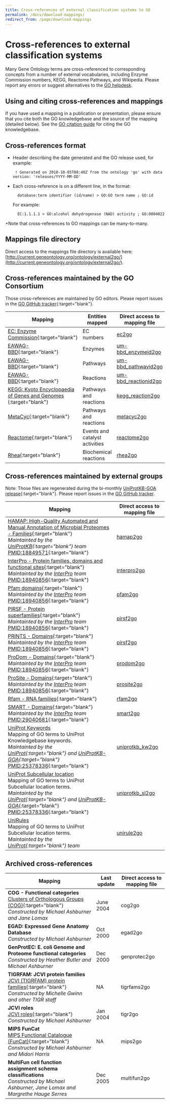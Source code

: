 ```yaml
---
title: Cross-references of external classification systems to GO
permalink: /docs/download-mappings/
redirect_from: /page/download-mappings
---
```


# Cross-references to external classification systems
Many Gene Ontology terms are cross-referenced to corresponding concepts from a number of external vocabularies, including Enzyme Commission numbers, KEGG, Reactome Pathways, and Wikipedia. Please report any errors or suggest alternatives to the [GO helpdesk](http://help.geneontology.org/). 

## Using and citing cross-references and mappings

If you have used a mapping in a publication or presentation, please ensure that you cite both the GO knowledgebase and the source of the mapping (detailed below). See the [GO citation guide](/docs/go-citation-policy/) for citing the GO knowledgebase.

## Cross-references format

+ Header describing the date generated and the GO release used, for example: 

     `  ! Generated on 2018-10-05T08:40Z from the ontology 'go' with data version: 'releases/YYYY-MM-DD' `

+ Each cross-reference is on a different line, in the format: 

     `  database:term identifier (id/name) > GO:GO term name ; GO:id`
  
     For example:
  
     `  EC:1.1.1.1 > GO:alcohol dehydrogenase (NAD) activity ; GO:0004022`

 +Note that cross-references to GO mappings can be many-to-many. 

## Mappings file directory

Direct access to the mappings file directory is available here: [http://current.geneontology.org/ontology/external2go/](http://current.geneontology.org/ontology/external2go/).

## Cross-references maintained by the GO Consortium

Those cross-references are maintained by GO editors. Please report issues in the [GO GitHub tracker](https://github.com/geneontology/go-ontology/issues/new){:target="blank"}. 

|**Mapping** |**Entities mapped**|**Direct access to mapping file**|
|--------|---------|---------|
|[EC: Enzyme Commission](https://www.qmul.ac.uk/sbcs/iubmb/){:target="blank"}| EC numbers |[ec2go](http://geneontology.org/external2go/ec2go)|
|[EAWAG-BBD](http://eawag-bbd.ethz.ch/aboutBBD.html){:target="blank"} | Enzymes |[um-bbd_enzymeid2go](http://geneontology.org/external2go/um-bbd_enzymeid2go)|
|[EAWAG-BBD](http://eawag-bbd.ethz.ch/aboutBBD.html){:target="blank"} | Pathways |[um-bbd_pathwayid2go](http://geneontology.org/external2go/um-bbd_pathwayid2go)|
|[EAWAG-BBD](http://eawag-bbd.ethz.ch/aboutBBD.html){:target="blank"} | Reactions |[um-bbd_reactionid2go](http://geneontology.org/external2go/um-bbd_reactionid2go)|
|[KEGG: Kyoto Encyclopaedia of Genes and Genomes ](http://www.genome.jp/kegg/){:target="blank"} | Pathways and reactions  |[kegg_reaction2go](http://geneontology.org/external2go/kegg_reaction2go)|
|[MetaCyc](http://metacyc.org/){:target="blank"} | Pathways and reactions |[metacyc2go](http://geneontology.org/external2go/metacyc2go)|
|[Reactome](http://www.reactome.org/){:target="blank"} | Events and catalyst activities |[reactome2go](http://geneontology.org/external2go/reactome2go)|
|[Rhea](https://www.rhea-db.org/){:target="blank"}|Biochemical reactions |[rhea2go](http://geneontology.org/external2go/rhea2go)|


## Cross-references maintained by external groups

Note: Those files are regenerated during the bi-monthly [UniProtKB-GOA release](https://www.ebi.ac.uk/GOA/){:target="blank"}. Please report issues in the [GO GitHub tracker](https://github.com/geneontology/go-annotation/issues/new).


|**Mapping** |**Direct access to mapping file**|
|--------|---------|
|[HAMAP: High-Quality Automated and Manual Annotation of Microbial Proteomes - Families](http://www.expasy.org/sprot/hamap/){:target="blank"} <br> *Maintainted by the [UniProtKB](https://www.uniprot.org/){:target="blank"} team* <br> [PMID:18849571](http://www.ncbi.nlm.nih.gov/pubmed/18849571){:target="blank"} |[hamap2go](http://geneontology.org/external2go/hamap2go) |
|[InterPro - Protein families, domains and functional sites](http://www.ebi.ac.uk/interpro/){:target="blank"} <br>*Maintainted by the [InterPro](http://www.ebi.ac.uk/interpro/) team* <br>[PMID:18940856](http://www.ncbi.nlm.nih.gov/pubmed/18940856){:target="blank"} |[interpro2go](http://geneontology.org/external2go/interpro2go)|
|[Pfam domains](http://pfam.xfam.org/){:target="blank"} <br>*Maintainted by the [InterPro](http://www.ebi.ac.uk/interpro/) team* <br>[PMID:18940856](http://www.ncbi.nlm.nih.gov/pubmed/18940856){:target="blank"}|[pfam2go](http://geneontology.org/external2go/pfam2go)|
|[PIRSF - Protein superfamilies](http://pir.georgetown.edu/pirwww/dbinfo/pirsf.shtml){:target="blank"} <br>*Maintainted by the [InterPro](http://www.ebi.ac.uk/interpro/) team* <br>[PMID:18940856](http://www.ncbi.nlm.nih.gov/pubmed/18940856){:target="blank"}|[pirsf2go](http://geneontology.org/external2go/pirsf2go)|
|[PRINTS - Domains](http://www.bioinf.manchester.ac.uk/dbbrowser/PRINTS/){:target="blank"}<br>*Maintainted by the [InterPro](http://www.ebi.ac.uk/interpro/) team* <br>[PMID:18940856](http://www.ncbi.nlm.nih.gov/pubmed/18940856){:target="blank"} |[pirsf2go](http://geneontology.org/external2go/pirsf2go)|
|[ProDom - Domains](http://prodom.prabi.fr/prodom/current/html/home.php){:target="blank"} <br>*Maintainted by the [InterPro](http://www.ebi.ac.uk/interpro/) team* <br>[PMID:18940856](http://www.ncbi.nlm.nih.gov/pubmed/18940856){:target="blank"} |[prodom2go](http://geneontology.org/external2go/prodom2go)|
|[ProSite - Domains](http://www.expasy.ch/prosite/){:target="blank"}<br>*Maintainted by the [InterPro](http://www.ebi.ac.uk/interpro/) team* <br>[PMID:18940856](http://www.ncbi.nlm.nih.gov/pubmed/18940856){:target="blank"} |[prosite2go](http://geneontology.org/external2go/prosite2go)|
|[Rfam - RNA families](http://rfam.xfam.org/){:target="blank"}<br>|[rfam2go](http://geneontology.org/external2go/rfam2go)|
|[SMART - Domains](http://smart.embl-heidelberg.de/){:target="blank"}<br> *Maintainted by the [InterPro](http://www.ebi.ac.uk/interpro/) team* <br>[PMID:29040681](http://www.ncbi.nlm.nih.gov/pubmed/29040681){:target="blank"} |[smart2go](http://geneontology.org/external2go/smart2go)|
|[UniProt Keywords](https://www.uniprot.org/keywords/)<br>Mapping of GO terms to UniProt Knowledgebase keywords. <br>*Maintainted by the [UniProt](http://www.uniprot.org/){:target="blank"} and [UniProtKB-GOA](https://www.ebi.ac.uk/GOA/){:target="blank"}* <br> [PMID:25378336](https://www.ncbi.nlm.nih.gov/pubmed/25378336){:target="blank"} |[uniprotkb_kw2go](http://geneontology.org/external2go/uniprotkb_kw2go)|
|[UniProt Subcellular location](https://www.uniprot.org/locations/)<br> Mapping of GO terms to UniProt Subcellular location terms. <br>*Maintainted by the [UniProt](http://www.uniprot.org/){:target="blank"} and [UniProtKB-GOA](https://www.ebi.ac.uk/GOA/)*{:target="blank"}<br>[PMID:25378336](https://www.ncbi.nlm.nih.gov/pubmed/25378336){:target="blank"} |[uniprotkb_sl2go](http://geneontology.org/external2go/uniprotkb_sl2go)|
|[UniRules](https://www.uniprot.org/unirule/)<br> Mapping of GO terms to UniProt Subcellular location terms. <br>*Maintainted by the [UniProt](http://www.uniprot.org/){:target="blank"} team* |[unirule2go](http://geneontology.org/external2go/unirule2go)|


## Archived cross-references

|**Mapping** |**Last update** |**Direct access to mapping file**|
|--------|------------|---------|
|**COG - Functional categories** <br>[Clusters of Orthologous Groups (COG)](https://www.ncbi.nlm.nih.gov/COG/index.html){:target="blank"}<br> *Constructed by Michael Ashburner and Jane Lomax* |June 2004 |	cog2go|
|**EGAD: Expressed Gene Anatomy Database** <br> *Constructed by Michael Ashburner* | Oct 2000 | egad2go|
|**GenProtEC: E. coli Genome and Proteome functional categories** <br>*Constructed by Heather Butler and Michael Ashburner*|Dec 2000 	|genprotec2go|
|**TIGRFAM: JCVI protein families**<br>[JCVI (TIGRFAM) protein families](https://www.jcvi.org/publications/tigrfams-protein-family-resource-functional-identification-proteins){:target="blank"}<br>*Constructed by Michelle Gwinn and other TIGR staff*| NA |	tigrfams2go|
|**JCVI roles**<br>[JCVI roles](https://www.jcvi.org/){:target="blank"}<br>  *Constructed by Michael Ashburner*|Jan 2004 	| tigr2go|
|**MIPS FunCat**<br>[MIPS Functional Catalogue (FunCat)](http://mips.gsf.de/funcatDB/){:target="blank"}<br> *Constructed by Michael Ashburner and Midori Harris*|NA|	mips2go|
|**MultiFun cell function assignment schema classifications**<br>  *Constructed by Michael Ashburner, Jane Lomax and Margrethe Hauge Serres*|Dec 2005 |	multifun2go|
